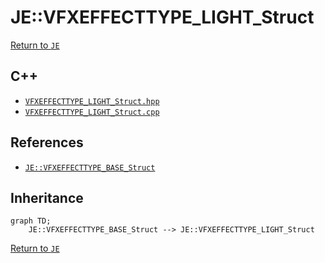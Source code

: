 # JE::VFXEFFECTTYPE_LIGHT_Struct

[Return to `JE`](/docs/je.md)

## C++

- [`VFXEFFECTTYPE_LIGHT_Struct.hpp`](/src/je/VFXEFFECTTYPE_LIGHT_Struct.hpp)
- [`VFXEFFECTTYPE_LIGHT_Struct.cpp`](/src/je/VFXEFFECTTYPE_LIGHT_Struct.cpp)

## References

- [`JE::VFXEFFECTTYPE_BASE_Struct`](/docs/je/VFXEFFECTTYPE_BASE_Struct.md)

## Inheritance

```mermaid
graph TD;
    JE::VFXEFFECTTYPE_BASE_Struct --> JE::VFXEFFECTTYPE_LIGHT_Struct
```

[Return to `JE`](/docs/je.md)